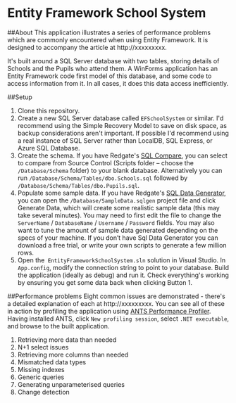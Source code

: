 # Entity Framework School System

##About
This application illustrates a series of performance problems which are commonly encountered when using Entity Framework. It is designed to accompany the article at http://xxxxxxxxx.

It's built around a SQL Server database with two tables, storing details of Schools and the Pupils who attend them. A WinForms application has an Entity Framework code first model of this database, and some code to access information from it. In all cases, it does this data access inefficiently.

##Setup
1. Clone this repository.
2. Create a new SQL Server database called `EFSchoolSystem` or similar. I'd recommend using the Simple Recovery Model to save on disk space, as backup considerations aren't important. If possible I'd recommend using a real instance of SQL Server rather than LocalDB, SQL Express, or Azure SQL Database.
3. Create the schema. If you have Redgate's [SQL Compare](http://www.red-gate.com/products/sql-development/sql-compare/), you can select to compare from Source Control (Scripts folder – choose the `/Database/Schema` folder) to your blank database. Alternatively you can run `/Database/Schema/Tables/dbo.Schools.sql` followed by `/Database/Schema/Tables/dbo.Pupils.sql`.
4. Populate some sample data. If you have Redgate's [SQL Data Generator](http://www.red-gate.com/products/sql-development/sql-data-generator/), you can open the `/Database/SampleData.sqlgen` project file and click Generate Data, which will create some realistic sample data (this may take several minutes). You may need to first edit the file to change the `ServerName` / `DatabaseName` / `Username` / `Password` fields. You may also want to tune the amount of sample data generated depending on the specs of your machine. If you don’t have Sql Data Generator you can download a free trial, or write your own scripts to generate a few million rows.
5. Open the` EntityFrameworkSchoolSystem.sln` solution in Visual Studio. In `App.config`, modify the connection string to point to your database. Build the application (ideally as debug) and run it. Check everything's working by ensuring you get some data back when  clicking Button 1.

##Performance problems
Eight common issues are demonstrated - there's a detailed explanation of each at http://xxxxxxxxx. You can see all of these in action by profiling the application using [ANTS Performance Profiler](http://www.red-gate.com/products/dotnet-development/ants-performance-profiler/). Having installed ANTS, click `New profiling session`, select `.NET executable`, and browse to the built application.

1. Retrieving more data than needed
2. N+1 select issues
3. Retrieving more columns than needed
4. Mismatched data types
5. Missing indexes
6. Generic queries
7. Generating unparameterised queries
8. Change detection

